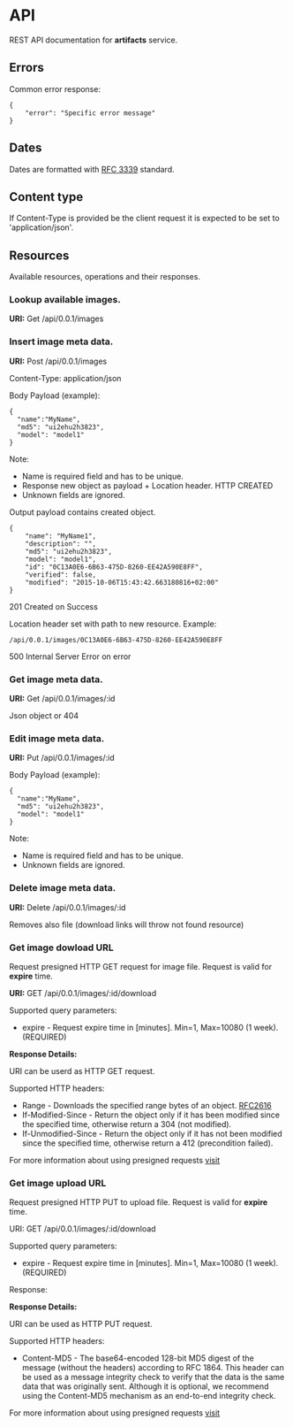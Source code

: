 # API

REST API documentation for **artifacts** service.

## Errors

Common error response:

```
{
    "error": "Specific error message"
}
```

## Dates

Dates are formatted with [RFC 3339](https://www.ietf.org/rfc/rfc3339.txt) standard.

## Content type

If Content-Type is provided be the client request it is expected to be set to 'application/json'.

## Resources

Available resources, operations and their responses.

### Lookup available images.

**URI:** Get /api/0.0.1/images

### Insert image meta data.

**URI:** Post /api/0.0.1/images

Content-Type: application/json

Body Payload (example):

```
{
  "name":"MyName",
  "md5": "ui2ehu2h3823",
  "model": "model1"
}
```

Note:
* Name is required field and has to be unique.
* Response new object as payload + Location header. HTTP CREATED
* Unknown fields are ignored.

Output payload contains created object.
```
{
    "name": "MyName1",
    "description": "",
    "md5": "ui2ehu2h3823",
    "model": "model1",
    "id": "0C13A0E6-6B63-475D-8260-EE42A590E8FF",
    "verified": false,
    "modified": "2015-10-06T15:43:42.663180816+02:00"
}
```

201 Created on Success


Location header set with path to new resource.
Example:

```
/api/0.0.1/images/0C13A0E6-6B63-475D-8260-EE42A590E8FF
```

500 Internal Server Error on error

### Get image meta data.

**URI:** Get /api/0.0.1/images/:id

Json object or 404

### Edit image meta data.

**URI:** Put /api/0.0.1/images/:id

Body Payload (example):

```
{
  "name":"MyName",
  "md5": "ui2ehu2h3823",
  "model": "model1"
}
```

Note:
* Name is required field and has to be unique.
* Unknown fields are ignored.

### Delete image meta data.

**URI:** Delete /api/0.0.1/images/:id

Removes also file (download links will throw not found resource)

### Get image dowload URL

Request presigned HTTP GET request for image file. Request is valid for **expire** time.

**URI:** GET /api/0.0.1/images/:id/download

Supported query parameters:

* expire - Request expire time in [minutes]. Min=1, Max=10080 (1 week). (REQUIRED)

**Response Details:**

URI can be userd as HTTP GET request.

Supported HTTP headers:

* Range - Downloads the specified range bytes of an object. [RFC2616](http://www.w3.org/Protocols/rfc2616/rfc2616-sec14.html#sec14.35)
* If-Modified-Since - Return the object only if it has been modified since the specified time, otherwise return a 304 (not modified).
* If-Unmodified-Since - Return the object only if it has not been modified since the specified time, otherwise return a 412 (precondition failed).

For more information about using presigned requests [visit](http://docs.aws.amazon.com/AmazonS3/latest/API/RESTObjectGET.html)

### Get image upload URL

Request presigned HTTP PUT to upload file. Request is valid for **expire** time.

URI: GET /api/0.0.1/images/:id/download

Supported query parameters:

* expire - Request expire time in [minutes]. Min=1, Max=10080 (1 week). (REQUIRED)

Response:

**Response Details:**

URI can be used as HTTP PUT request.

Supported HTTP headers:


* Content-MD5 - The base64-encoded 128-bit MD5 digest of the message (without the headers) according to RFC 1864. This header can be used as a message integrity check to verify that the data is the same data that was originally sent. Although it is optional, we recommend using the Content-MD5 mechanism as an end-to-end integrity check.

For more information about using presigned requests [visit](http://docs.aws.amazon.com/AmazonS3/latest/API/RESTObjectPUT.html)
